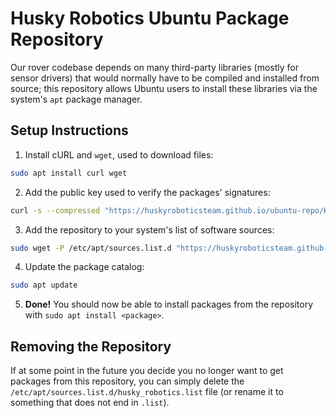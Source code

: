 # Husky Robotics Ubuntu Package Repository

Our rover codebase depends on many third-party libraries (mostly for
sensor drivers) that would normally have to be compiled and installed
from source; this repository allows Ubuntu users to install these
libraries via the system's `apt` package manager.

## Setup Instructions
1. Install cURL and `wget`, used to download files:
```bash
sudo apt install curl wget
```
2. Add the public key used to verify the packages' signatures:
```bash
curl -s --compressed "https://huskyroboticsteam.github.io/ubuntu-repo/KEY.gpg" | sudo apt-key add -
```

3. Add the repository to your system's list of software sources:
```bash
sudo wget -P /etc/apt/sources.list.d "https://huskyroboticsteam.github.io/ubuntu-repo/husky_robotics.list"
```

4. Update the package catalog:
```bash
sudo apt update
```

5. **Done!** You should now be able to install packages from the
   repository with `sudo apt install <package>`.
   
## Removing the Repository
If at some point in the future you decide you no longer want to get
packages from this repository, you can simply delete the
`/etc/apt/sources.list.d/husky_robotics.list` file (or rename it to
something that does not end in `.list`).
